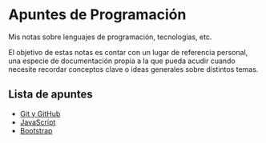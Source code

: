 # Apuntes de Programación

Mis notas sobre lenguajes de programación, tecnologías, etc.

El objetivo de estas notas es contar con un lugar de referencia personal, una especie de documentación propia a la que pueda acudir cuando necesite recordar conceptos clave o ideas generales sobre distintos temas.

## Lista de apuntes
<!-- - [TITULO](apuntes/...) -->
- [Git y GitHub](apuntes/Git%20y%20GitHub.md)
- [JavaScript](apuntes/JavaScript.md)
- [Bootstrap](apuntes/Bootstrap.md.md)